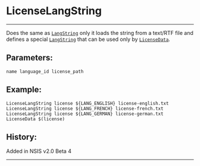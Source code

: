# LicenseLangString

---

Does the same as [`LangString`][1] only it loads the string from a text/RTF file and defines a special [`LangString`][1] that can be used only by [`LicenseData`][2].

## Parameters:

    name language_id license_path

## Example:

	LicenseLangString license ${LANG_ENGLISH} license-english.txt
	LicenseLangString license ${LANG_FRENCH} license-french.txt
	LicenseLangString license ${LANG_GERMAN} license-german.txt
	LicenseData $(license)

## History:

Added in NSIS v2.0 Beta 4

---

[1]: LangString.markdown
[2]: LicenseData.markdown